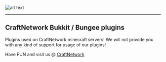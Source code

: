 
![alt text](http://www.craft.si/images/theme/logo/logo_v2.png "CraftNetwork Minecraft Servers!")

***

## CraftNetwork Bukkit / Bungee plugins

Plugins used on CraftNetwork minecraft servers!
We will not provide you with any kind of support for usage of our plugins!

Have FUN and visit us @ [CraftNetwork](https://www.craft.si)
